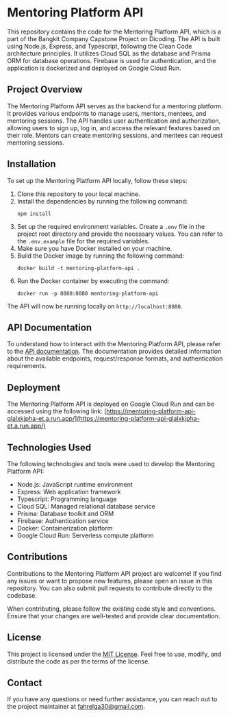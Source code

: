 # Mentoring Platform API

This repository contains the code for the Mentoring Platform API, which is a part of the Bangkit Company Capstone Project on Dicoding. The API is built using Node.js, Express, and Typescript, following the Clean Code architecture principles. It utilizes Cloud SQL as the database and Prisma ORM for database operations. Firebase is used for authentication, and the application is dockerized and deployed on Google Cloud Run.

## Project Overview

The Mentoring Platform API serves as the backend for a mentoring platform. It provides various endpoints to manage users, mentors, mentees, and mentoring sessions. The API handles user authentication and authorization, allowing users to sign up, log in, and access the relevant features based on their role. Mentors can create mentoring sessions, and mentees can request mentoring sessions.

## Installation

To set up the Mentoring Platform API locally, follow these steps:

1. Clone this repository to your local machine.
2. Install the dependencies by running the following command:
   ```
   npm install
   ```
3. Set up the required environment variables. Create a `.env` file in the project root directory and provide the necessary values. You can refer to the `.env.example` file for the required variables.
4. Make sure you have Docker installed on your machine.
5. Build the Docker image by running the following command:
   ```
   docker build -t mentoring-platform-api .
   ```
6. Run the Docker container by executing the command:
   ```
   docker run -p 8080:8080 mentoring-platform-api
   ```

The API will now be running locally on `http://localhost:8080`.

## API Documentation

To understand how to interact with the Mentoring Platform API, please refer to the [API documentation]([documentation.md](https://documenter.getpostman.com/view/17733078/2s93eeRV3d)). The documentation provides detailed information about the available endpoints, request/response formats, and authentication requirements.

## Deployment

The Mentoring Platform API is deployed on Google Cloud Run and can be accessed using the following link: [https://mentoring-platform-api-glalxkjpha-et.a.run.app/](https://mentoring-platform-api-glalxkjpha-et.a.run.app/)

## Technologies Used

The following technologies and tools were used to develop the Mentoring Platform API:

- Node.js: JavaScript runtime environment
- Express: Web application framework
- Typescript: Programming language
- Cloud SQL: Managed relational database service
- Prisma: Database toolkit and ORM
- Firebase: Authentication service
- Docker: Containerization platform
- Google Cloud Run: Serverless compute platform

## Contributions

Contributions to the Mentoring Platform API project are welcome! If you find any issues or want to propose new features, please open an issue in this repository. You can also submit pull requests to contribute directly to the codebase.

When contributing, please follow the existing code style and conventions. Ensure that your changes are well-tested and provide clear documentation.

## License

This project is licensed under the [MIT License](LICENSE). Feel free to use, modify, and distribute the code as per the terms of the license.

## Contact

If you have any questions or need further assistance, you can reach out to the project maintainer at [fahrelga30@gmail.com](mailto:fahrelga30@gmail.com).
